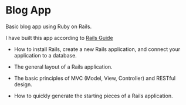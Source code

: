 # Blog App

Basic blog app using Ruby on Rails.

I have built this app according to [Rails Guide](https://guides.rubyonrails.org/getting_started.html)


* How to install Rails, create a new Rails application, and connect your application to a database.

* The general layout of a Rails application.

* The basic principles of MVC (Model, View, Controller) and RESTful design.

* How to quickly generate the starting pieces of a Rails application.
